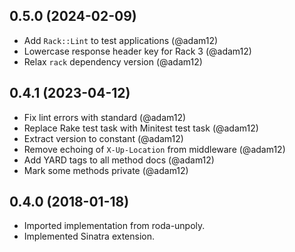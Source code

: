 ## 0.5.0 (2024-02-09)

- Add `Rack::Lint` to test applications (@adam12)
- Lowercase response header key for Rack 3 (@adam12)
- Relax `rack` dependency version (@adam12)

## 0.4.1 (2023-04-12)
- Fix lint errors with standard (@adam12)
- Replace Rake test task with Minitest test task (@adam12)
- Extract version to constant (@adam12)
- Remove echoing of `X-Up-Location` from middleware (@adam12)
- Add YARD tags to all method docs (@adam12)
- Mark some methods private (@adam12)

## 0.4.0 (2018-01-18)
- Imported implementation from roda-unpoly.
- Implemented Sinatra extension.
